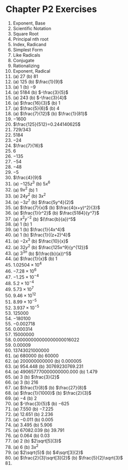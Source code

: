 # Chapter P2 Exercises
1. Exponent, Base
2. Scientific Notation
3. Square Root
4. Principal nth root
5. Index, Radicand
6. Simplest Form
7. Like Radicals
8. Conjugate
9. Rationalizing
10. Exponent, Radical
11. (a) $27$ (b) $81$
12. (a) $125$ (b) $\frac{1}{9}$
13. (a) $1$ (b) $-9$
14. (a) $5184$ (b) $-\frac{3}{5}$
15. (a) $243$ (b) $-\frac{3}{4}$
16. (a) $\frac{16}{3}$ (b) $1$
17. (a) $\frac{5}{6}$ (b) $4$
18. (a) $\frac{7}{12}$ (b) $\frac{1}{81}$
19. $-1600$
20. $\frac{125}{512}=0.244140625$
21. $729/343$
22. $5184$
23. $-24$
24. $\frac{7}{16}$
25. $6$
26. $-135$
27. $-54$
28. $-48$
29. $-5$
30. $\frac{4}{9}$
31. (a) $-125z^3$ (b) $5x^6$
32. (a) $9x^2$ (b) $1$
33. (a) $24y^2$ (b) $3x^2$
34. (a) $-3z^7$ (b) $\frac{5y^4}{2}$
35. (a) $\frac{7}{x}$ (b) $\frac{4(x+y)^2}{3}$
36. (a) $\frac{1}{r^2}$ (b) $\frac{5184}{y^7}$
37. (a) $x^2y^{-2}$ (b) $(\frac{b}{a})^5$
38. (a) $1$ (b) $1$
39. (a) $1$ (b) $\frac{1}{4x^4}$
40. (a) $1$ (b) $\frac{1}{(z+2)^4}$
41. (a) $-2x^3$ (b) $\frac{10}{x}$
42. (a) $32y^2$ (b) $\frac{125x^9}{y^{12}}$
43. (a) $3^{3n}$ (b) $(\frac{b}{a})^5$
44. (a) $\frac{1}{x}$ (b) $1$
45. $1.02504 \times 10^4$
46. $-7.28 \times 10^6$
47. $-1.25 \times 10^{-4}$
48. $5.2 \times 10^{-4}$
49. $5.73 \times 10^7$
50. $9.46 \times 10^{12}$
51. $8.99 \times 10^{-5}$
52. $3.937 \times 10^{-5}$
53. $125000$
54. $-180100$
55. $-0.002718$
56. $0.000314$
57. $15000000$
58. $0.00000000000000000016022$
59. $0.00009$
60. $13743021000000$
61. (a) $680000$ (b) $60000$
62. (a) $200000000000$ (b) $0.000005$
63. (a) $954.448$ (b) $30769230769.231$
64. (a) $490657770000000000.000$ (b) $1.479$
65. (a) $3$ (b) $\frac{3}{2}$
66. (a) $3$ (b) $216$
67. (a) $\frac{1}{8}$ (b) $\frac{27}{8}$
68. (a) $\frac{1}{1000}$ (b) $\frac{2}{3}$
69. (a) $-4$ (b) $2$
70. (a) $-\frac{3}{5}$ (b) $-625$
71. (a) $7.550$ (b) $-7.225$
72. (a) $12.651$ (b) $2.236$
73. (a) $-0.011$ (b) $0.005$
74. (a) $3.495$ (b) $5.906$
75. (a) $67082.039$ (b) $39.791$
76. (a) $0.064$ (b) $0.03$
77. (a) $2$ (b) $2\sqrt[5]{3}$
78. (a) $6$ (b) $3x^2$
79. (a) $2\sqrt{5}$ (b) $4\sqrt[3]{2}$
80. (a) $\frac{2}{3}\sqrt[3]{2}$ (b) $\frac{5}{2}\sqrt{3}$
81. 